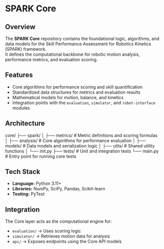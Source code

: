 # SPARK Core

## Overview

The **SPARK Core** repository contains the foundational logic, algorithms, and data models for the Skill Performance Assessment for Robotics Kinetics (SPARK) framework.  
It defines the computational backbone for robotic motion analysis, performance metrics, and evaluation scoring.

## Features

- Core algorithms for performance scoring and skill quantification
- Standardized data structures for metrics and evaluation results
- Mathematical models for motion, balance, and kinetics
- Integration points with the `evaluation`, `simulator`, and `robot-interface` modules

## Architecture

core/
├── spark/
│ ├── metrics/ # Metric definitions and scoring formulas
│ ├── analysis/ # Core algorithms for performance evaluation
│ ├── models/ # Data models and serialization logic
│ ├── utils/ # Shared utility functions
│ └── init.py
├── tests/ # Unit and integration tests
└── main.py # Entry point for running core tests

## Tech Stack

- **Language:** Python 3.11+
- **Libraries:** NumPy, SciPy, Pandas, Scikit-learn
- **Testing:** PyTest

## Integration

The Core layer acts as the computational engine for:

- `evaluation/` → Uses scoring logic
- `simulator/` → Retrieves motion data for analysis
- `api/` → Exposes endpoints using the Core API models
